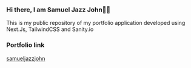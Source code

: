 ### Hi there, I am Samuel Jazz John👋🏻
This is my public repository of my portfolio application developed using Next.Js, TailwindCSS and Sanity.io

### Portfolio link
[samueljazzjohn](https://portfolio-samueljazzjohn.vercel.app/)